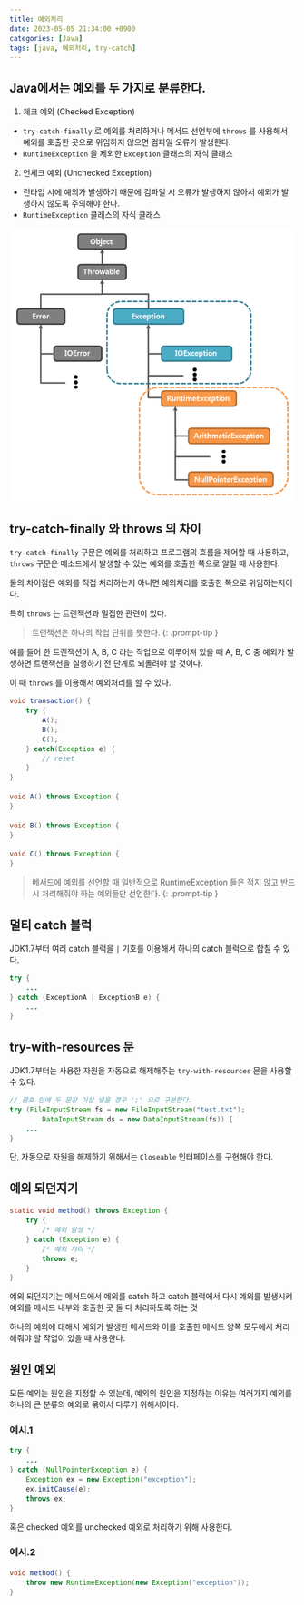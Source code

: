```yaml
---
title: 예외처리
date: 2023-05-05 21:34:00 +0900
categories: [Java]
tags: [java, 예외처리, try-catch]
---
```


## **Java에서는 예외를 두 가지로 분류한다.**

1. 체크 예외 (Checked Exception)
- `try-catch-finally` 로 예외를 처리하거나 메서드 선언부에 `throws` 를 사용해서 예외를 호출한 곳으로 위임하지 않으면 컴파일 오류가 발생한다.
- `RuntimeException` 을 제외한 `Exception` 클래스의 자식 클래스

2. 언체크 예외 (Unchecked Exception)
- 런타입 시에 예외가 발생하기 때문에 컴파일 시 오류가 발생하지 않아서 예외가 발생하지 않도록 주의해야 한다.
- `RuntimeException` 클래스의 자식 클래스

![예외처리 클래스의 상속관계](/assets/img/posts/java/1/1.png)

## **try-catch-finally 와 throws 의 차이**

`try-catch-finally` 구문은 예외를 처리하고 프로그램의 흐름을 제어할 때 사용하고, `throws` 구문은 메소드에서 발생할 수 있는 예외를 호출한 쪽으로 알릴 때 사용한다.

둘의 차이점은 예외를 직접 처리하는지 아니면 예외처리를 호출한 쪽으로 위임하는지이다.

특히 `throws` 는 트랜잭션과 밀접한 관련이 있다.

> 트랜잭션은 하나의 작업 단위를 뜻한다.
{: .prompt-tip }

예를 들어 한 트랜잭션이 A, B, C 라는 작업으로 이루어져 있을 때 A, B, C 중 예외가 발생하면 트랜잭션을 실행하기 전 단계로 되돌려야 할 것이다.

이 때 `throws` 를 이용해서 예외처리를 할 수 있다.

```java
void transaction() {
    try {
        A();
        B();
        C();
    } catch(Exception e) {
        // reset
    }
}

void A() throws Exception {
}

void B() throws Exception {
}

void C() throws Exception {
}
```

> 메서드에 예외를 선언할 때 일반적으로 RuntimeException 들은 적지 않고 반드시 처리해줘야 하는 예외들만 선언한다.
{: .prompt-tip }

## **멀티 catch 블럭**

JDK1.7부터 여러 catch 블럭을 `|` 기호를 이용해서 하나의 catch 블럭으로 합칠 수 있다.

```java
try {
    ...
} catch (ExceptionA | ExceptionB e) {
    ...
}
```

## **try-with-resources 문**

JDK1.7부터는 사용한 자원을 자동으로 해제해주는 `try-with-resources` 문을 사용할 수 있다.

```java
// 괄호 안에 두 문장 이상 넣을 경우 ';' 으로 구분한다.
try (FileInputStream fs = new FileInputStream("test.txt");
        DataInputStream ds = new DataInputStream(fs)) {
    ...
}
```

단, 자동으로 자원을 해제하기 위해서는 `Closeable` 인터페이스를 구현해야 한다.

## **예외 되던지기**

```java
static void method() throws Exception {
    try {
        /* 예외 발생 */
    } catch (Exception e) {
        /* 예외 처리 */
        throws e;
    }
}
```

예외 되던지기는 메서드에서 예외를 catch 하고 catch 블럭에서 다시 예외를 발생시켜 예외를 메서드 내부와 호출한 곳 둘 다 처리하도록 하는 것

하나의 예외에 대해서 예외가 발생한 메서드와 이를 호출한 메서드 양쪽 모두에서 처리해줘야 할 작업이 있을 때 사용한다.

## **원인 예외**

모든 예외는 원인을 지정할 수 있는데, 예외의 원인을 지정하는 이유는 여러가지 예외를 하나의 큰 분류의 예외로 묶어서 다루기 위해서이다.

### 예시.1

```java
try {
	...
} catch (NullPointerException e) {
	Exception ex = new Exception("exception");
	ex.initCause(e);
	throws ex;
}
```

혹은 checked 예외를 unchecked 예외로 처리하기 위해 사용한다.

### 예시.2

```java
void method() {
	throw new RuntimeException(new Exception("exception"));
}
```